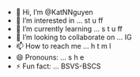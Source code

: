 - 👋 Hi, I’m @KatNNguyen
- 👀 I’m interested in ... st u ff
- 🌱 I’m currently learning ... s t u ff
- 💞️ I’m looking to collaborate on ... IG
- 📫 How to reach me ... h t m l
- 😄 Pronouns: ... s h e
- ⚡ Fun fact: ... BSVS-BSCS

<!---
KatNNguyen/KatNNguyen is a ✨ special ✨ repository because its `README.md` (this file) appears on your GitHub profile.
You can click the Preview link to take a look at your changes.
--->
